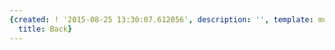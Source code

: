 ```yaml
---
{created: ! '2015-08-25 13:30:07.612056', description: '', template: muscle.html,
  title: Back}
---
```

